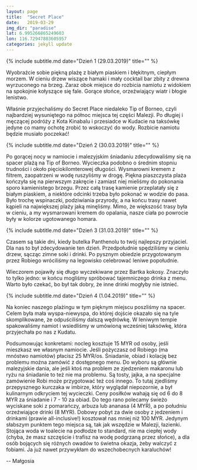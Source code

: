 ```yaml
---
layout: page
title:  "Secret Place"
date:   2019-03-29
img_dir: "paradise"
lat: 6.995266865249603
lon: 116.72947883605957
categories: jekyll update
---
```


{% include subtitle.md date="Dzień 1 (29.03.2019)" title="" %}

Wyobraźcie sobie piękną plażę z białym piaskiem i błękitnym, ciepłym morzem. W cieniu drzew wiszące hamaki i mały cocktail bar zbity z drewna wyrzuconego na brzeg. Zaraz obok miejsce do rozbicia namiotu z widokiem na spokojnie kołyszące się fale. Gorące słońce, orzeźwiający wiatr i błogie lenistwo.

Właśnie przyjechaliśmy do Secret Place niedaleko Tip of Borneo, czyli najbardziej wysuniętego na północ miejsca tej części Malezji. Po długiej i męczącej podróży z Kota Kinabalu i przesiadce w Kudacie na taksówkę jedyne co mamy ochotę zrobić to wskoczyć do wody. Rozbicie namiotu będzie musiało poczekać!



{% include subtitle.md date="Dzień 2 (30.03.2019)" title="" %}

Po gorącej nocy w namiocie i malezyjskim śniadaniu zdecydowaliśmy się na spacer plażą na Tip of Borneo.
Wycieczka podobno o średnim stopniu trudności i około pięciokilomterowej długości.
Wysmarowni kremem z filtrem, zaopatrzeni w wodę ruszyliśmy w drogę.
Piękna piaszczysta plaża kończyła się na pierwszym zakręcie i zamiast niej mieliśmy do pokonania sporo kamienistego brzegu.
Przez całą trasę kamienie przeplatały się z białym piaskiem, a niektóre odcinki trzeba było pokonać w wodzie do pasa.
Było trochę wspinaczki, podziwiania przyrody, a na końcu trasy nawet kąpieli na największej plaży jaką minęliśmy.
Mimo, że większość trasy była w cieniu, a my wysmarowani kremem do opalania, nasze ciała po powrocie były w kolorze ugotowanego homara.



{% include subtitle.md date="Dzień 3 (31.03.2019)" title="" %}

Czasem są takie dni, kiedy butelka Panthenolu to twój najlepszy przyjaciel. Dla nas to był zdecydowanie ten dzień.
Przedpołudnie spędziliśmy w cieniu drzew, sącząc zimne soki i drinki. Po pysznym obiedzie przygotowanym przez Robiego wróciliśmy na legowisko celebrować leniwe popołudnie. 

Wieczorem pojawiły się długo wyczekiwane przez Bartka kokosy. Znaczyło to tylko jedno: w końcu mogliśmy spróbować tajemniczego drinka z menu. Warto było czekać, bo był tak dobry, że inne drinki mogłyby nie istnieć.



{% include subtitle.md date="Dzień 4 (1.04.2019)" title="" %}

Na koniec naszego plażingu w tym pięknym miejscu poszliśmy na spacer. Celem była mała wyspa-niewyspa, do której dojście okazało się na tyle skomplikowane, że odpuściliśmy dalszą wędrówkę. W leniwym tempie spakowaliśmy namiot i wsiedliśmy w umówioną wcześniej taksówkę, która przyjechała po nas z Kudatu.

Podsumowując konkretami:
nocleg kosztuje 15 MYR od osoby, jeśli mieszkasz we własnym namiocie. Jeśli pożyczasz od Robiego (ma mnóstwo namiotów) płacisz 25 MYR/os. Śniadanie, obiad i kolację bez problemu można zamówić z dostępnego menu. Do wyboru są głównie malezyjskie dania, ale jeśli ktoś ma problem ze zjedzeniem makaronu lub ryżu na śniadanie to też nie ma problemu. Są tosty, jajka, a na specjalne zamówienie Robi może przygotować też coś innego. To tutaj zjedliśmy przepysznego kurczaka w imbirze, który wyglądał niepozornie, a był kulinarnym odkryciem tej wycieczki. Ceny posiłków wahają się od 6 do 8 MYR za śniadanie i 7 - 10 za obiad. Do tego rano polecamy świeżo wyciskane soki z pomarańczy, arbuza lub ananasa (4 MYR), a po południu orzeźwiające drinki (8 MYR). Dobowy pobyt za dwie osoby z jedzeniem i drinkami (prawie all-inclusive!) kosztował nas mniej niż 100 MYR.
Jedynym słabszym punktem tego miejsca są, tak jak wszędzie w Malezji, łazienki. Stojąca woda w toalecie na podłodze to standard, nie ma ciepłej wody (chyba, że masz szczęście i trafisz na wodę podgrzaną przez słońce), a dla osób bojących się różnych owadów to świetna okazja, żeby walczyć z fobiami. Ja już nawet przywykłam do wszechobecnych karaluchów!

-- Małgosia

